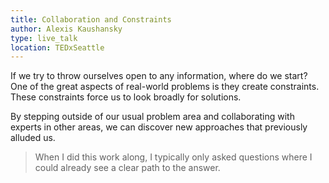 ```yaml
---
title: Collaboration and Constraints
author: Alexis Kaushansky
type: live_talk
location: TEDxSeattle
---
```


If we try to throw ourselves open to any information, where do we start? One of the great aspects of
real-world problems is they create constraints. These constraints force us to look broadly for
solutions.

By stepping outside of our usual problem area and collaborating with experts in other areas, we can
discover new approaches that previously alluded us.

> When I did this work along, I typically only asked questions where I could already see a clear
> path to the answer.
